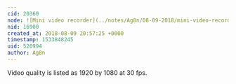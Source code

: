 ```yaml
---
cid: 20360
node: ![Mini video recorder](../notes/Ag8n/08-09-2018/mini-video-recorder)
nid: 16900
created_at: 2018-08-09 20:57:25 +0000
timestamp: 1533848245
uid: 520994
author: Ag8n
---
```


Video quality is listed as 1920 by 1080 at 30 fps.  